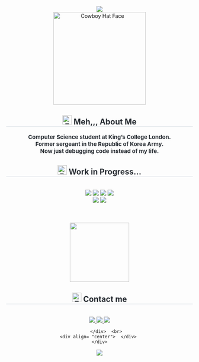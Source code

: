 <div align= "center">
    <img src="https://capsule-render.vercel.app/api?type=waving&color=0:b0e13d,100:614fe8&height=180&text=JUYEOP&animation=&fontColor=ffffff&fontSize=60" />
    </div>
    <div align= "center">
<img src="https://raw.githubusercontent.com/Tarikul-Islam-Anik/Animated-Fluent-Emojis/master/Emojis/Smilies/Cowboy%20Hat%20Face.png" alt="Cowboy Hat Face" width="250" height="250" />
<div align="center">
    <h2 style="border-bottom: 1px solid #d8dee4; color: #282d33;"> <img src="https://raw.githubusercontent.com/Tarikul-Islam-Anik/Animated-Fluent-Emojis/master/Emojis/Smilies/Face%20with%20Diagonal%20Mouth.png" alt="Face with Diagonal Mouth" width="25" height="25" /> Meh,,, About Me </h2>  
    <div style="font-weight: 700; font-size: 15px; text-align: center; color: #282d33;"> Computer Science student at King’s College London.<br>Former sergeant in the Republic of Korea Army.<br>Now just debugging code instead of my life. </div>
    </div>
    <div align= "center">
    <h2 style="border-bottom: 1px solid #d8dee4; color: #282d33;"> <img src="https://raw.githubusercontent.com/Tarikul-Islam-Anik/Animated-Fluent-Emojis/master/Emojis/Animals/Bug.png" alt="Bug" width="25" height="25" /> Work in Progress...</h2> <br> 
    <div style="margin: 0 auto; text-align: center;" align= "center"> <img src="https://img.shields.io/badge/HTML5-E34F26?style=for-the-badge&logo=HTML5&logoColor=white">
          <img src="https://img.shields.io/badge/Java-007396?style=for-the-badge&logo=Java&logoColor=white">
          <img src="https://img.shields.io/badge/Javascript-F7DF1E?style=for-the-badge&logo=Javascript&logoColor=white">
          <img src="https://img.shields.io/badge/Spring%20Boot-6DB33F?style=for-the-badge&logo=springboot&logoColor=white" />
            <br>
          <img src="https://img.shields.io/badge/React-61DAFB?style=for-the-badge&logo=React&logoColor=white">
          <img src="https://img.shields.io/badge/MySQL-4479A1?style=for-the-badge&logo=MySQL&logoColor=white">
          </div>
<br><br><br>
<img src="https://github-readme-stats.vercel.app/api/top-langs/?username=sheep06031&layout=compact&theme=catppuccin_latte" height="160"/>
</div>
    </div>
    <div align= "center">
    <h2 style="border-bottom: 1px solid #d8dee4; color: #282d33;"> <img src="https://raw.githubusercontent.com/Tarikul-Islam-Anik/Animated-Fluent-Emojis/master/Emojis/Objects/E-Mail.png" alt="E-Mail" width="25" height="25" /> Contact me </h2> <br> 
    <div align= "center"> <a href=http://www.instagram.com/j__juyeop> <img src="https://img.shields.io/badge/Instagram-E4405F?style=for-the-badge&logo=Instagram&logoColor=white&link=http://www.instagram.com/j__juyeop"> </a>
         <a href=mailto:sheep06031@gmail.com> <img src="https://img.shields.io/badge/Gmail-EA4335?style=for-the-badge&logo=Gmail&logoColor=white&link=mailto:sheep06031@gmail.com"> </a>
        <a href="https://www.linkedin.com/in/juyeop-kim">
  <img src="https://img.shields.io/badge/LinkedIn-0A66C2?style=for-the-badge&logo=linkedin&logoColor=white"/>
</a>

          </div>  <br> 
    <div align= "center">  </div> 
    </div>
<div align="center">
  <img src="https://capsule-render.vercel.app/api?type=waving&color=0:b0e13d,100:614fe8&height=120&section=footer"/>
</div>
    

